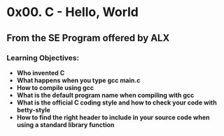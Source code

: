 # 0x00. C - Hello, World
## From the SE Program offered by ALX

### Learning Objectives:

- **Who invented C**
- **What happens when you type gcc main.c**
- **How to compile using gcc**
- **What is the default program name when compiling with gcc**
- **What is the official C coding style and how to check your code with betty-style**
- **How to find the right header to include in your source code when using a standard library function**
